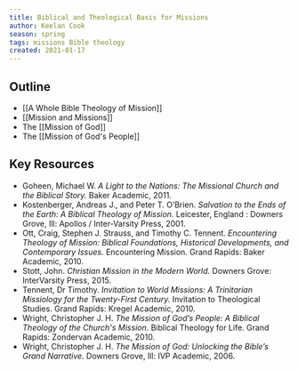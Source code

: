 ```yaml
---
title: Biblical and Theological Basis for Missions
author: Keelan Cook
season: spring
tags: missions Bible theology
created: 2021-01-17
---
```


## Outline
* [[A Whole Bible Theology of Mission]]
* [[Mission and Missions]]
* The [[Mission of God]]
* The [[Mission of God's People]]


## Key Resources
* Goheen, Michael W. *A Light to the Nations: The Missional Church and the Biblical Story.* Baker Academic, 2011.
* Kostenberger, Andreas J., and Peter T. O’Brien. *Salvation to the Ends of the Earth: A Biblical Theology of Mission.* Leicester, England : Downers Grove, Ill: Apollos / Inter-Varsity Press, 2001.
* Ott, Craig, Stephen J. Strauss, and Timothy C. Tennent. *Encountering Theology of Mission: Biblical Foundations, Historical Developments, and Contemporary Issues.* Encountering Mission. Grand Rapids: Baker Academic, 2010.
* Stott, John. *Christian Mission in the Modern World.* Downers Grove: InterVarsity Press, 2015.
* Tennent, Dr Timothy. *Invitation to World Missions: A Trinitarian Missiology for the Twenty-First Century.* Invitation to Theological Studies. Grand Rapids: Kregel Academic, 2010.
* Wright, Christopher J. H. *The Mission of God’s People: A Biblical Theology of the Church's Mission*. Biblical Theology for Life. Grand Rapids: Zondervan Academic, 2010.
* Wright, Christopher J. H. *The Mission of God: Unlocking the Bible’s Grand Narrative.* Downers Grove, Ill: IVP Academic, 2006.

